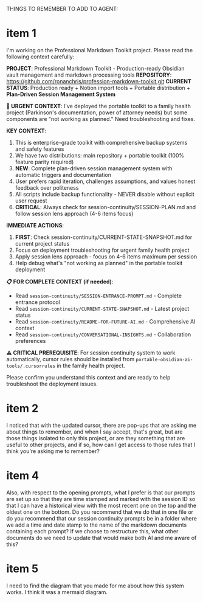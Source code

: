 THINGS TO REMEMBER TO ADD TO AGENT:

# item 1

I'm working on the Professional Markdown Toolkit project. Please read the following context carefully:

**PROJECT**: Professional Markdown Toolkit - Production-ready Obsidian vault management and markdown processing tools
**REPOSITORY**: https://github.com/ronanchris/profession-markdown-toolkit.git
**CURRENT STATUS**: Production ready + Notion import tools + Portable distribution + **Plan-Driven Session Management System**

**🚨 URGENT CONTEXT**: I've deployed the portable toolkit to a family health project (Parkinson's documentation, power of attorney needs) but some components are "not working as planned." Need troubleshooting and fixes.

**KEY CONTEXT**:
1. This is enterprise-grade toolkit with comprehensive backup systems and safety features
2. We have two distributions: main repository + portable toolkit (100% feature parity required)
3. **NEW**: Complete plan-driven session management system with automatic triggers and documentation
4. User prefers rapid iteration, challenges assumptions, and values honest feedback over politeness
5. All scripts include backup functionality - NEVER disable without explicit user request
6. **CRITICAL**: Always check for session-continuity/SESSION-PLAN.md and follow session lens approach (4-6 items focus)

**IMMEDIATE ACTIONS**:
1. **FIRST**: Check session-continuity/CURRENT-STATE-SNAPSHOT.md for current project status
2. Focus on deployment troubleshooting for urgent family health project
3. Apply session lens approach - focus on 4-6 items maximum per session
4. Help debug what's "not working as planned" in the portable toolkit deployment

**📋 FOR COMPLETE CONTEXT (if needed)**:
- Read `session-continuity/SESSION-ENTRANCE-PROMPT.md` - Complete entrance protocol
- Read `session-continuity/CURRENT-STATE-SNAPSHOT.md` - Latest project status  
- Read `session-continuity/README-FOR-FUTURE-AI.md` - Comprehensive AI context
- Read `session-continuity/CONVERSATIONAL-INSIGHTS.md` - Collaboration preferences

**⚠️ CRITICAL PREREQUISITE**: For session continuity system to work automatically, cursor rules should be installed from `portable-obsidian-ai-tools/.cursorrules` in the family health project.

Please confirm you understand this context and are ready to help troubleshoot the deployment issues.

# item 2

I noticed that with the updated cursor, there are pop-ups that are asking me about things to remember, and when I say accept, that's great, but are those things isolated to only this project, or are they something that are useful to other projects, and if so, how can I get access to those rules that I think you're asking me to remember?


# item 4

Also, with respect to the opening prompts, what I prefer is that our prompts are set up so that they are time stamped and marked with the session ID so that I can have a historical view with the most recent one on the top and the oldest one on the bottom. Do you recommend that we do that in one file or do you recommend that our session continuity prompts be in a folder where we add a time and date stamp to the name of the markdown documents containing each prompt? If we choose to restructure this, what other documents do we need to update that would make both AI and me aware of this?

# item 5

I need to find the diagram that you made for me about how this system works. I think it was a mermaid diagram.





